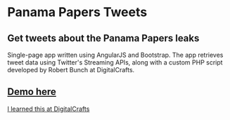 # Panama Papers Tweets

## Get tweets about the Panama Papers leaks

Single-page app written using AngularJS and Bootstrap. The app retrieves tweet data using Twitter's Streaming APIs, along with a custom PHP script developed by Robert Bunch at DigitalCrafts.

## [Demo here](http://www.kdavidmoore.com/panama-tweets)

[I learned this at DigitalCrafts](https://www.digitalcrafts.com)